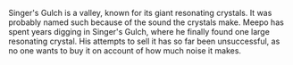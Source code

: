 Singer's Gulch is a valley, known for its giant resonating crystals. It was probably named such because of the sound the crystals make. Meepo has spent years digging in Singer's Gulch, where he finally found one large resonating crystal. His attempts to sell it has so far been unsuccessful, as no one wants to buy it on account of how much noise it makes.
